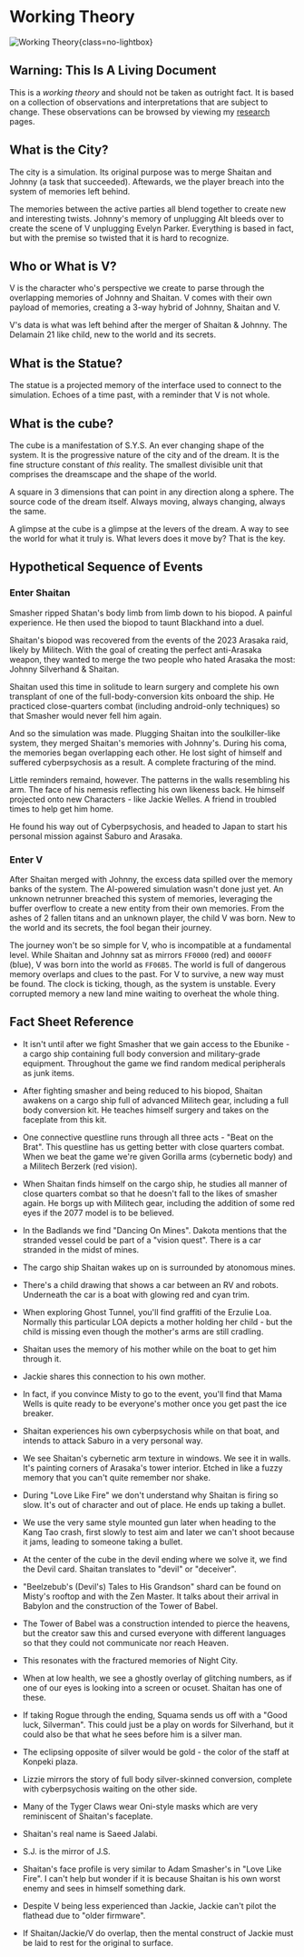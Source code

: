 # Working Theory

![Working Theory](./assets/wt-header.png){class=no-lightbox}

## Warning: This Is A Living Document

This is a _working theory_ and should not be taken as outright fact. It is based
on a collection of observations and interpretations that are subject to change.
These observations can be browsed by viewing my [research](Research/Around%20The%20City/alt-cyberspace-mapping.md) pages.

## What is the City?

The city is a simulation. Its original purpose was to merge Shaitan and Johnny
(a task that succeeded). Aftewards, we the player breach into the system of
memories left behind.

The memories between the active parties all blend together to create new and
interesting twists. Johnny's memory of unplugging Alt bleeds over to create
the scene of V unplugging Evelyn Parker. Everything is based in fact, but with
the premise so twisted that it is hard to recognize.

## Who or What is V?

V is the character who's perspective we create to parse through the overlapping
memories of Johnny and Shaitan. V comes with their own payload of memories,
creating a 3-way hybrid of Johnny, Shaitan and V.

V's data is what was left behind after the merger of Shaitan & Johnny. The
Delamain 21 like child, new to the world and its secrets.

## What is the Statue?

The statue is a projected memory of the interface used to connect to the
simulation. Echoes of a time past, with a reminder that V is not whole.

## What is the cube?

The cube is a manifestation of S.Y.S. An ever changing shape of the system. It
is the progressive nature of the city and of the dream. It is the fine
structure constant of _this_ reality. The smallest divisible unit that
comprises the dreamscape and the shape of the world.

A square in 3 dimensions that can point in any direction along a sphere. The
source code of the dream itself. Always moving, always changing, always the
same.

A glimpse at the cube is a glimpse at the levers of the dream. A way to see the
world for what it truly is. What levers does it move by? That is the key.

## Hypothetical Sequence of Events

### Enter Shaitan

Smasher ripped Shatan's body limb from limb down to his biopod. A painful
experience. He then used the biopod to taunt Blackhand into a duel.

Shaitan's biopod was recovered from the events of the 2023 Arasaka raid, likely
by Militech. With the goal of creating the perfect anti-Arasaka weapon, they
wanted to merge the two people who hated Arasaka the most: Johnny Silverhand &
Shaitan.

Shaitan used this time in solitude to learn surgery and complete his own
transplant of one of the full-body-conversion kits onboard the ship. He
practiced close-quarters combat (including android-only techniques) so that
Smasher would never fell him again.

And so the simulation was made. Plugging Shaitan into the soulkiller-like
system, they merged Shaitan's memories with Johnny's. During his coma, the
memories began overlapping each other. He lost sight of himself and suffered
cyberpsychosis as a result. A complete fracturing of the mind.

Little reminders remaind, however. The patterns in the walls resembling his
arm. The face of his nemesis reflecting his own likeness back. He himself
projected onto new Characters - like Jackie Welles. A friend in troubled times
to help get him home.

He found his way out of Cyberpsychosis, and headed to Japan to start his
personal mission against Saburo and Arasaka.

### Enter V

After Shaitan merged with Johnny, the excess data spilled over the memory banks
of the system. The AI-powered simulation wasn't done just yet. An unknown
netrunner breached this system of memories, leveraging the buffer overflow to
create a new entity from their own memories. From the ashes of 2 fallen titans
and an unknown player, the child V was born. New to the world and its secrets,
the fool began their journey.

The journey won't be so simple for V, who is incompatible at a fundamental
level. While Shaitan and Johnny sat as mirrors `FF0000` (red) and `0000FF` (blue),
V was born into the world as `FF06B5`. The world is full of dangerous memory
overlaps and clues to the past. For V to survive, a new way must be found. The
clock is ticking, though, as the system is unstable. Every corrupted memory a
new land mine waiting to overheat the whole thing.

## Fact Sheet Reference

- It isn't until after we fight Smasher that we gain access to the Ebunike - a
  cargo ship containing full body conversion and military-grade equipment.
  Throughout the game we find random medical peripherals as junk items.

- After fighting smasher and being reduced to his biopod, Shaitan awakens on a
  cargo ship full of advanced Militech gear, including a full body conversion
  kit. He teaches himself surgery and takes on the faceplate from this kit.

- One connective questline runs through all three acts - "Beat on the Brat".
  This questline has us getting better with close quarters combat. When we beat
  the game we're given Gorilla arms (cybernetic body) and a Militech Berzerk (red
  vision).

- When Shaitan finds himself on the cargo ship, he studies all manner of close
  quarters combat so that he doesn't fall to the likes of smasher again. He borgs
  up with Militech gear, including the addition of some red eyes if the 2077
  model is to be believed.

- In the Badlands we find "Dancing On Mines". Dakota mentions that the stranded
  vessel could be part of a "vision quest". There is a car stranded in the midst
  of mines.

- The cargo ship Shaitan wakes up on is surrounded by atonomous mines.

- There's a child drawing that shows a car between an RV and robots. Underneath
  the car is a boat with glowing red and cyan trim.

- When exploring Ghost Tunnel, you'll find graffiti of the Erzulie Loa.
  Normally this particular LOA depicts a mother holding her child - but the child
  is missing even though the mother's arms are still cradling.

- Shaitan uses the memory of his mother while on the boat to get him through
  it.

- Jackie shares this connection to his own mother.

- In fact, if you convince Misty to go to the event, you'll find that Mama
  Wells is quite ready to be everyone's mother once you get past the ice breaker.

- Shaitan experiences his own cyberpsychosis while on that boat, and intends to
  attack Saburo in a very personal way.

- We see Shaitan's cybernetic arm texture in windows. We see it in walls. It's
  painting corners of Arasaka's tower interior. Etched in like a fuzzy memory
  that you can't quite remember nor shake.

- During "Love Like Fire" we don't understand why Shaitan is firing so slow.
  It's out of character and out of place. He ends up taking a bullet.

- We use the very same style mounted gun later when heading to the Kang Tao
  crash, first slowly to test aim and later we can't shoot because it jams,
  leading to someone taking a bullet.

- At the center of the cube in the devil ending where we solve it, we find the
  Devil card. Shaitan translates to "devil" or "deceiver".

- "Beelzebub's (Devil's) Tales to His Grandson" shard can be found on Misty's
  rooftop and with the Zen Master. It talks about their arrival in Babylon and
  the construction of the Tower of Babel.

- The Tower of Babel was a construction intended to pierce the heavens, but the
  creator saw this and cursed everyone with different languages so that they
  could not communicate nor reach Heaven.

- This resonates with the fractured memories of Night City.

- When at low health, we see a ghostly overlay of glitching numbers, as if one
  of our eyes is looking into a screen or ocuset. Shaitan has one of these.

- If taking Rogue through the ending, Squama sends us off with a "Good luck,
  Silverman". This could just be a play on words for Silverhand, but it could
  also be that what he sees before him is a silver man.

- The eclipsing opposite of silver would be gold - the color of the staff at
  Konpeki plaza.

- Lizzie mirrors the story of full body silver-skinned conversion, complete
  with cyberpsychosis waiting on the other side.

- Many of the Tyger Claws wear Oni-style masks which are very reminiscent of
  Shaitan's faceplate.

- Shaitan's real name is Saeed Jalabi.

- S.J. is the mirror of J.S.

- Shaitan's face profile is very similar to Adam Smasher's in "Love Like Fire".
  I can't help but wonder if it is because Shaitan is his own worst enemy and
  sees in himself something dark.

- Despite V being less experienced than Jackie, Jackie can't pilot the flathead
  due to "older firmware".

- If Shaitan/Jackie/V do overlap, then the mental construct of Jackie must be
  laid to rest for the original to surface.
